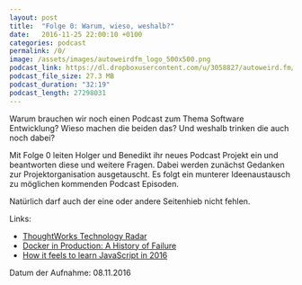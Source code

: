 ```yaml
---
layout: post
title:  "Folge 0: Warum, wieso, weshalb?"
date:   2016-11-25 22:00:10 +0100
categories: podcast
permalink: /0/
image: /assets/images/autoweirdfm_logo_500x500.png
podcast_link: https://dl.dropboxusercontent.com/u/3058827/autoweird.fm/folge-0_Warum-wieso-weshalb.mp3
podcast_file_size: 27.3 MB
podcast_duration: "32:19"
podcast_length: 27298031
---
```


Warum brauchen wir noch einen Podcast zum Thema Software Entwicklung? Wieso machen die beiden das? Und weshalb trinken die auch noch dabei?

Mit Folge 0 leiten Holger und Benedikt ihr neues Podcast Projekt ein und beantworten diese und weitere Fragen. Dabei werden zunächst Gedanken zur Projektorganisation ausgetauscht. Es folgt ein munterer Ideenaustausch zu möglichen kommenden Podcast Episoden.

Natürlich darf auch der eine oder andere Seitenhieb nicht fehlen.

Links:

- [ThoughtWorks Technology Radar](https://www.thoughtworks.com/de/radar)
- [Docker in Production: A History of Failure](https://thehftguy.com/2016/11/01/docker-in-production-an-history-of-failure/)
- [How it feels to learn JavaScript in 2016](https://hackernoon.com/how-it-feels-to-learn-javascript-in-2016-d3a717dd577f#.aymuqocqo)

Datum der Aufnahme: 08.11.2016

